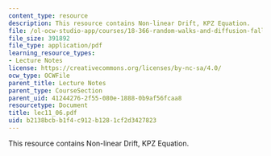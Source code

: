 ```yaml
---
content_type: resource
description: This resource contains Non-linear Drift, KPZ Equation.
file: /ol-ocw-studio-app/courses/18-366-random-walks-and-diffusion-fall-2006/b2138bcbb1f4c912b1281cf2d3427823_lec11_06.pdf
file_size: 391892
file_type: application/pdf
learning_resource_types:
- Lecture Notes
license: https://creativecommons.org/licenses/by-nc-sa/4.0/
ocw_type: OCWFile
parent_title: Lecture Notes
parent_type: CourseSection
parent_uid: 41244276-2f55-080e-1888-0b9af56fcaa8
resourcetype: Document
title: lec11_06.pdf
uid: b2138bcb-b1f4-c912-b128-1cf2d3427823
---
```

This resource contains Non-linear Drift, KPZ Equation.